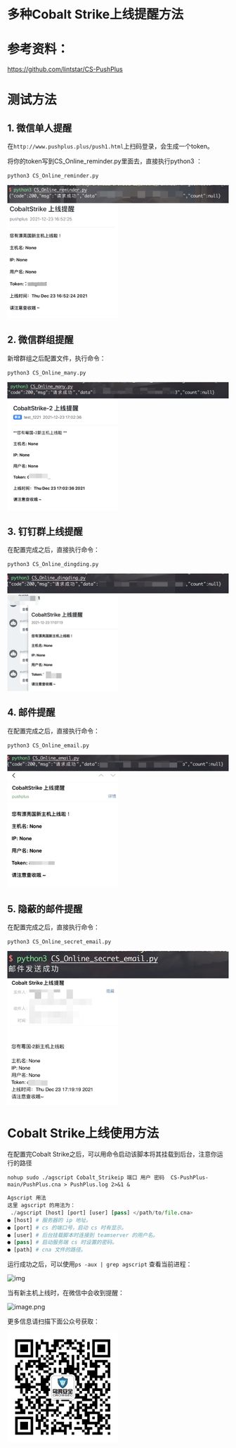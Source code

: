 # **多种Cobalt Strike上线提醒方法**

# 参考资料：

https://github.com/lintstar/CS-PushPlus

# 测试方法

## 1. 微信单人提醒

在`http://www.pushplus.plus/push1.html`上扫码登录，会生成一个token。

将你的token写到CS_Online_reminder.py里面去，直接执行python3 ：

`python3 CS_Online_reminder.py`

<img src="images/1.jpg"/>



<img src="images/2.png" width="50%" height="50%" />

## 2. 微信群组提醒

新增群组之后配置文件，执行命令：

`python3 CS_Online_many.py`

<img src="images/4.png"  />



<img src="images/3.png" width="50%" height="50%" />

## 3. 钉钉群上线提醒

在配置完成之后，直接执行命令：

`python3 CS_Online_dingding.py`

<img src="images/6.png"  />

<img src="images/5.png" width="50%" height="50%" />

## 4. 邮件提醒

在配置完成之后，直接执行命令：

`python3 CS_Online_email.py`

<img src="images/7.png"  />

<img src="images/8.png" width="50%" height="50%" />

## 5. 隐蔽的邮件提醒

在配置完成之后，直接执行命令：

`python3 CS_Online_secret_email.py`

<img src="images/9.png"  />

<img src="images/10.png" width="50%" height="50%" />

# Cobalt Strike上线使用方法

在配置完Cobalt Strike之后，可以用命令启动该脚本将其挂载到后台，注意你运行的路径

```
nohup sudo ./agscript Cobalt_Strikeip 端口 用户 密码  CS-PushPlus-main/PushPlus.cna > PushPlus.log 2>&1 &
```



```python
Agscript 用法
这里 agscript 的用法为：
 ./agscript [host] [port] [user] [pass] </path/to/file.cna> 
● [host] # 服务器的 ip 地址。
● [port] # cs 的端口号，启动 cs 时有显示。
● [user] # 后台挂载脚本时连接到 teamserver 的用户名。
● [pass] # 启动服务端 cs 时设置的密码。
● [path] # cna 文件的路径。
```

运行成功之后，可以使用`ps -aux | grep agscript` 查看当前进程：



![img](https://cdn.nlark.com/yuque/0/2021/png/8378754/1640078302266-5b23a354-ce2b-4430-8c0e-e234e0195dd6.png)

当有新主机上线时，在微信中会收到提醒：

![image.png](https://cdn.nlark.com/yuque/0/2021/png/8378754/1640078347332-74969acd-6a5b-4b68-a98f-aa8b90066392.png)



更多信息请扫描下面公众号获取：

<img src="images/11.jpg" width="50%" height="50%" />